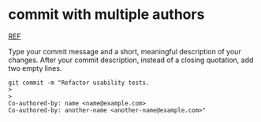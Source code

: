 # commit with multiple authors
[REF](https://docs.github.com/en/github/committing-changes-to-your-project/creating-and-editing-commits/creating-a-commit-with-multiple-authors)

Type your commit message and a short, meaningful description of your changes. After your commit description, instead of a closing quotation, add two empty lines.

```
git commit -m "Refactor usability tests.
>
>
Co-authored-by: name <name@example.com>
Co-authored-by: another-name <another-name@example.com>"
```